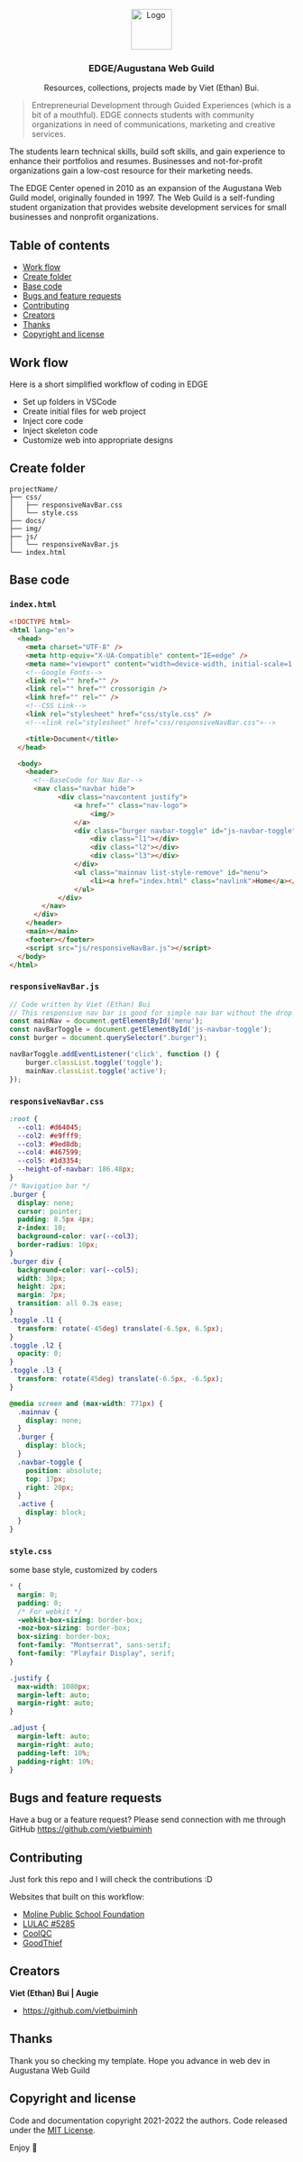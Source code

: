 <p align="center">
  <a href="https://augustana.edu/academics/core/edge" target="_blank">
    <img src="stuff/EDGE-bluegrey.gif" alt="Logo" width=auto height=72>
  </a>

  <h3 align="center">EDGE/Augustana Web Guild</h3>

  <p align="center">
    Resources, collections, projects made by Viet (Ethan) Bui.
    
> Entrepreneurial Development through Guided Experiences (which is a bit of a mouthful). EDGE connects students with community organizations in need of communications, marketing and creative services.

The students learn technical skills, build soft skills, and gain experience to enhance their portfolios and resumes. Businesses and not-for-profit organizations gain a low-cost resource for their marketing needs.

The EDGE Center opened in 2010 as an expansion of the Augustana Web Guild model, originally founded in 1997. The Web Guild is a self-funding student organization that provides website development services for small businesses and nonprofit organizations.
<br>

<!--<a href="https://vietbuiminh/issues/new?template=bug.md">Report bug</a>
    ·
    <a href="https://reponame/issues/new?template=feature.md&labels=feature">Request feature</a>-->

  </p>
</p>

## Table of contents

- [Work flow](#work-flow)
- [Create folder](#create-folder)
- [Base code](#base-code)
- [Bugs and feature requests](#bugs-and-feature-requests)
- [Contributing](#contributing)
- [Creators](#creators)
- [Thanks](#thanks)
- [Copyright and license](#copyright-and-license)

## Work flow

Here is a short simplified workflow of coding in EDGE

- Set up folders in VSCode
- Create initial files for web project
- Inject core code
- Inject skeleton code
- Customize web into appropriate designs

## Create folder

```text
projectName/
├── css/
│   ├── responsiveNavBar.css
│   └── style.css
├── docs/
├── img/
├── js/
│   └── responsiveNavBar.js
└── index.html
```

## Base code

### `index.html`

```html
<!DOCTYPE html>
<html lang="en">
  <head>
    <meta charset="UTF-8" />
    <meta http-equiv="X-UA-Compatible" content="IE=edge" />
    <meta name="viewport" content="width=device-width, initial-scale=1.0" />
    <!--Google Fonts-->
    <link rel="" href="" />
    <link rel="" href="" crossorigin />
    <link href="" rel="" />
    <!--CSS Link-->
    <link rel="stylesheet" href="css/style.css" />
    <!--<link rel="stylesheet" href="css/responsiveNavBar.css">-->

    <title>Document</title>
  </head>

  <body>
    <header>
      <!--BaseCode for Nav Bar-->
      <nav class="navbar hide">
            <div class="navcontent justify">
                <a href="" class="nav-logo">
                    <img/>
                </a>
                <div class="burger navbar-toggle" id="js-navbar-toggle">
                    <div class="l1"></div>
                    <div class="l2"></div>
                    <div class="l3"></div>
                </div>
                <ul class="mainnav list-style-remove" id="menu">
                    <li><a href="index.html" class="navlink">Home</a></li>
                </ul>
            </div>
        </nav>
      </div>
    </header>
    <main></main>
    <footer></footer>
    <script src="js/responsiveNavBar.js"></script>
  </body>
</html>
```

### `responsiveNavBar.js`

```JavaScript
// Code written by Viet (Ethan) Bui
// This responsive nav bar is good for simple nav bar without the drop down nav
const mainNav = document.getElementById('menu');
const navBarToggle = document.getElementById('js-navbar-toggle');
const burger = document.querySelector(".burger");

navBarToggle.addEventListener('click', function () {
    burger.classList.toggle('toggle');
    mainNav.classList.toggle('active');
});
```

### `responsiveNavBar.css`

```css
:root {
  --col1: #d64045;
  --col2: #e9fff9;
  --col3: #9ed8db;
  --col4: #467599;
  --col5: #1d3354;
  --height-of-navbar: 186.48px;
}
/* Navigation bar */
.burger {
  display: none;
  cursor: pointer;
  padding: 8.5px 4px;
  z-index: 10;
  background-color: var(--col3);
  border-radius: 10px;
}
.burger div {
  background-color: var(--col5);
  width: 30px;
  height: 2px;
  margin: 7px;
  transition: all 0.3s ease;
}
.toggle .l1 {
  transform: rotate(-45deg) translate(-6.5px, 6.5px);
}
.toggle .l2 {
  opacity: 0;
}
.toggle .l3 {
  transform: rotate(45deg) translate(-6.5px, -6.5px);
}

@media screen and (max-width: 771px) {
  .mainnav {
    display: none;
  }
  .burger {
    display: block;
  }
  .navbar-toggle {
    position: absolute;
    top: 17px;
    right: 20px;
  }
  .active {
    display: block;
  }
}
```

### `style.css `

some base style, customized by coders

```css
* {
  margin: 0;
  padding: 0;
  /* For webkit */
  -webkit-box-sizing: border-box;
  -moz-box-sizing: border-box;
  box-sizing: border-box;
  font-family: "Montserrat", sans-serif;
  font-family: "Playfair Display", serif;
}

.justify {
  max-width: 1080px;
  margin-left: auto;
  margin-right: auto;
}

.adjust {
  margin-left: auto;
  margin-right: auto;
  padding-left: 10%;
  padding-right: 10%;
}
```

## Bugs and feature requests

Have a bug or a feature request? Please send connection with me through GitHub
https://github.com/vietbuiminh

## Contributing

Just fork this repo and I will check the contributions :D

Websites that built on this workflow:

- [Moline Public School Foundation](http://www.molinepsf.org/)
- [LULAC #5285](https://lulacmoline.org/)
- [CoolQC](https://webgeeksrus.com/test/coolqc)
- [GoodThief](https://webgeeksrus.com/test/good-thief/index.php)

## Creators

**Viet (Ethan) Bui | Augie**

- <https://github.com/vietbuiminh>

## Thanks

Thank you so checking my template. Hope you advance in web dev in Augustana Web Guild

## Copyright and license

Code and documentation copyright 2021-2022 the authors. Code released under the [MIT License](https://reponame/blob/master/LICENSE).

Enjoy :metal:

